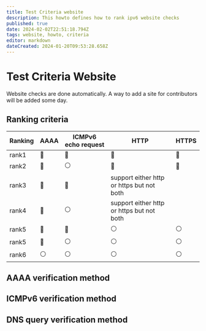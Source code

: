 ```yaml
---
title: Test Criteria website
description: This howto defines how to rank ipv6 website checks
published: true
date: 2024-02-02T22:51:18.794Z
tags: website, howto, criteria
editor: markdown
dateCreated: 2024-01-20T09:53:28.658Z
---
```


# Test Criteria Website

Website checks are done automatically. A way to add a site for contributors will be added some day. 


## Ranking criteria
| Ranking | AAAA | ICMPv6 echo request | HTTP | HTTPS |
| - | - | - | - | - |
| rank1 | :radio_button: | :radio_button: | :radio_button: | :radio_button: |
| rank2 | :radio_button: | :white_circle: | :radio_button: | :radio_button: |
| rank3 | :radio_button: | :radio_button: | support either http or https but not both | |
| rank4 | :radio_button: | :white_circle: | support either http or https but not both | |
| rank5 | :radio_button: | :radio_button: | :white_circle: | :white_circle: |
| rank5 | :radio_button: | :white_circle: | :white_circle: | :white_circle: |
| rank6 | :white_circle: | :white_circle: | :white_circle: | :white_circle: |

## AAAA verification method

## ICMPv6 verification method

## DNS query verification method